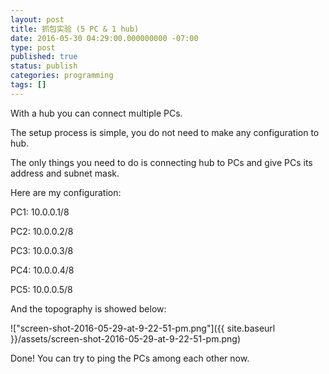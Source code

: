 ```yaml
---
layout: post
title: 抓包实验 (5 PC & 1 hub)
date: 2016-05-30 04:29:00.000000000 -07:00
type: post
published: true
status: publish
categories: programming
tags: []
---
```

With a hub you can connect multiple PCs.

The setup process is simple, you do not need to make any configuration to hub.

The only things you need to do is connecting hub to PCs and give PCs its address and subnet mask.

Here are my configuration:

PC1: 10.0.0.1/8

PC2: 10.0.0.2/8

PC3: 10.0.0.3/8

PC4: 10.0.0.4/8

PC5: 10.0.0.5/8

And the topography is showed below:

!["screen-shot-2016-05-29-at-9-22-51-pm.png"]({{ site.baseurl }}/assets/screen-shot-2016-05-29-at-9-22-51-pm.png)

Done! You can try to ping the PCs among each other now.
